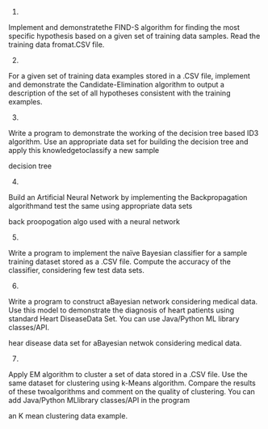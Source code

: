 1. 
Implement and demonstratethe FIND-S algorithm for finding the most specific hypothesis based on a given set of training data samples. Read the training data fromat.CSV file.

2. 
For a given set of training data examples stored in a .CSV file, implement and demonstrate the Candidate-Elimination algorithm to output a description of the set of all hypotheses consistent with the training examples.

3. 
Write a program to demonstrate the working of the decision tree based ID3 algorithm.
Use an appropriate data set for building the decision tree and apply this knowledgetoclassify a new sample

decision tree 

4. 
Build an Artificial Neural Network by implementing the Backpropagation algorithmand test the same using appropriate data sets

back proopogation algo used with a neural network

5. 
Write a program to implement the naïve Bayesian classifier for a sample training dataset stored as a .CSV file. Compute the accuracy of the classifier, considering few test
data sets.

6.
Write a program to construct aBayesian network considering medical data. Use this model to demonstrate the diagnosis of heart patients using standard Heart DiseaseData Set. You can use Java/Python ML library classes/API.

hear disease data set for aBayesian netwok considering medical data.

7. 
Apply EM algorithm to cluster a set of data stored in a .CSV file. Use the same dataset for clustering using k-Means algorithm. Compare the results of these twoalgorithms and comment on the quality of clustering. You can add Java/Python MLlibrary classes/API in the program

an K mean clustering data example. 
